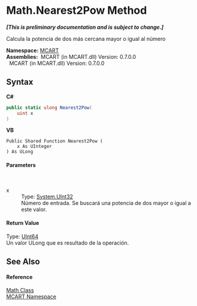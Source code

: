 # Math.Nearest2Pow Method 
 _**\[This is preliminary documentation and is subject to change.\]**_

Calcula la potencia de dos más cercana mayor o igual al número

**Namespace:**&nbsp;<a href="89e7854f-fe6f-d208-fb0c-b17953422852">MCART</a><br />**Assemblies:**&nbsp;&nbsp;MCART (in MCART.dll) Version: 0.7.0.0<br />&nbsp;&nbsp;MCART (in MCART.dll) Version: 0.7.0.0<br />

## Syntax

**C#**<br />
``` C#
public static ulong Nearest2Pow(
	uint x
)
```

**VB**<br />
``` VB
Public Shared Function Nearest2Pow ( 
	x As UInteger
) As ULong
```


#### Parameters
&nbsp;<dl><dt>x</dt><dd>Type: <a href="http://msdn2.microsoft.com/es-es/library/ctys3981" target="_blank">System.UInt32</a><br />Número de entrada. Se buscará una potencia de dos mayor o igual a este valor.</dd></dl>

#### Return Value
Type: <a href="http://msdn2.microsoft.com/es-es/library/06cf7918" target="_blank">UInt64</a><br />Un valor ULong que es resultado de la operación.

## See Also


#### Reference
<a href="f110ea19-9a5d-de5d-39e7-a5ebffb3bc2c">Math Class</a><br /><a href="89e7854f-fe6f-d208-fb0c-b17953422852">MCART Namespace</a><br />